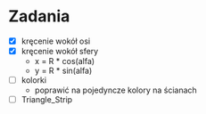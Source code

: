 # Zadania

 * [x] kręcenie wokół osi
 * [x] kręcenie wokół sfery
   * x = R * cos(alfa)
   * y = R * sin(alfa)
 * [ ] kolorki
   * poprawić na pojedyncze kolory na ścianach
 * [ ] Triangle_Strip